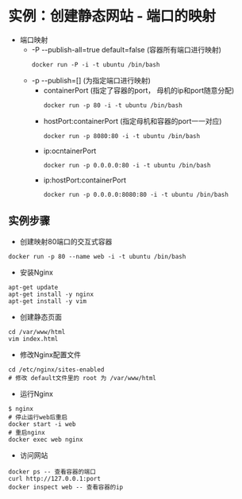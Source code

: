# 实例：创建静态网站 - 端口的映射

- 端口映射
  - -P --publish-all=true default=false  (容器所有端口进行映射)
    ```
    docker run -P -i -t ubuntu /bin/bash
    ```
  - -p --publish=[] (为指定端口进行映射)
    - containerPort (指定了容器的port， 母机的ip和port随意分配)
      ```
      docker run -p 80 -i -t ubuntu /bin/bash
      ```
    - hostPort:containerPort (指定母机和容器的port一一对应)
      ```
      docker run -p 8080:80 -i -t ubuntu /bin/bash
      ```
    - ip:ocntainerPort 
      ```
      docker run -p 0.0.0.0:80 -i -t ubuntu /bin/bash
      ```
    - ip:hostPort:containerPort
      ```
      docker run -p 0.0.0.0:8080:80 -i -t ubuntu /bin/bash
      ```


## 实例步骤
- 创建映射80端口的交互式容器
```
docker run -p 80 --name web -i -t ubuntu /bin/bash
```
- 安装Nginx
```
apt-get update
apt-get install -y nginx
apt-get install -y vim
```
- 创建静态页面
```
cd /var/www/html
vim index.html
```
- 修改Nginx配置文件
```
cd /etc/nginx/sites-enabled
# 修改 default文件里的 root 为 /var/www/html
```
- 运行Nginx
```
$ nginx
# 停止运行web后重启
docker start -i web
# 重启nginx
docker exec web nginx
```
- 访问网站
```
docker ps -- 查看容器的端口
curl http://127.0.0.1:port
docker inspect web -- 查看容器的ip
```